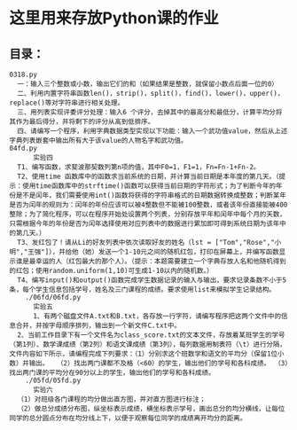 #
这里用来存放Python课的作业
=
目录：
-
	0318.py
	  一：输入三个整数或小数，输出它们的和（如果结果是整数，就保留小数点后面一位的0）
	  二、利用内置字符串函数len()，strip()，split()，find()，lower()，upper()，replace()等对字符串进行相关处理。
	  三、用列表实现评委评分处理：输入6 个评分，去掉其中的最高分和最低分，计算平均分将其作为最后得分，并将剩下的评分从高到低排序。
	  四、请编写一个程序，利用字典数据类型实现以下功能：输入一个武功值value，然后从上述字典列表嵌套中输出所有大于该value的人物名字和武功值。
   	04fd.py
    	  实验四
	  T1、编写函数，求斐波那契数列第n项的值，其中F0=1，F1=1，Fn=Fn-1+Fn-2。
	  T2、使用time 函数库中的函数求当前系统的日期，并计算当前日期是本年度的第几天。（提示：使用time函数库中的strftime()函数可以获得当前日期的字符形式；为了判断今年的年份是不是闰年，我们需要使用int()函数将获得的字符串格式的日期数据转换成整数；判断某年是否为闰年的规则为：闰年的年份应该可以被4整数但不能被100整数，或者该年份直接能被400整除；为了简化程序，可以在程序开始处设置两个列表，分别存放平年和闰年中每个月的天数，只需根据今年的年份是否为闰年选择使用对应列表中的数据进行累加即可得到系统日期为该年中的第几天。）
	  T3、发红包了！请从Li的好友列表中依次读取好友的姓名（lst = ["Tom","Rose","小明","王强"]），并给他（她）发送一个1-10元之间的随机红包，打印在屏幕上，并编写函数显示谁是最幸运的人（红包最大的那个人）。（提示：本题需要建立一个字典存放人名和他随机得到的红包；使用random.uniform(1,10)可生成1-10以内的随机数。）
	  T4、编写input()和output()函数完成学生数据记录的输入与输出，要求记录条数不小于5条，每个学生信息包括学号，姓名及三门课程的成绩。要求使用list来模拟学生记录结构。
    	./06fd/06fd.py
     	  实验五
     	  1、有两个磁盘文件A.txt和B.txt，各存放一行字符，请编写程序把这两个文件中的信息合并，并按字母顺序排列，输出到一个新文件C.txt中。
	  2、当前工作目录下有一个文件名为class_score.txt的文本文件，存放着某班学生的学号（第1列）、数学课成绩（第2列）和语文课成绩（第3列），每列数据用制表符（\t）进行分隔，文件内容如下所示，请编程完成下列要求：（1）分别求这个班数学和语文的平均分（保留1位小数）并输出。  （2）找出两门课都不及格（<60）的学生，输出他们的学号和各科成绩。 （3）找出两门课的平均分在90分以上的学生，输出他们的学号和各科成绩。
     	./05fd/05fd.py
      	  实验六
 	  （1）对班级各门课程的均分做出直方图，并对直方图进行标注；
	  （2）做总分成绩分布图，纵坐标表示成绩，横坐标表示学号，画出总分的均分横线，让每位同学的总分圆点分布在均分线上下，以便于观察每位同学的成绩离开均分的距离。

